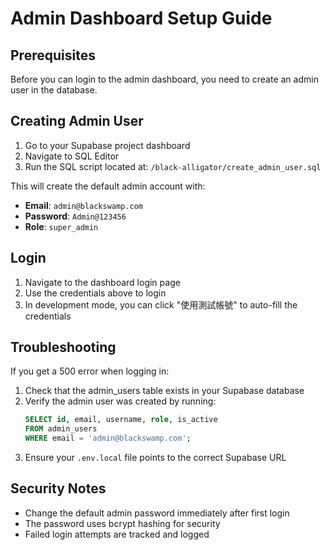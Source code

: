 # Admin Dashboard Setup Guide

## Prerequisites

Before you can login to the admin dashboard, you need to create an admin user in the database.

## Creating Admin User

1. Go to your Supabase project dashboard
2. Navigate to SQL Editor
3. Run the SQL script located at: `/black-alligator/create_admin_user.sql`

This will create the default admin account with:
- **Email**: `admin@blackswamp.com`
- **Password**: `Admin@123456`
- **Role**: `super_admin`

## Login

1. Navigate to the dashboard login page
2. Use the credentials above to login
3. In development mode, you can click "使用測試帳號" to auto-fill the credentials

## Troubleshooting

If you get a 500 error when logging in:
1. Check that the admin_users table exists in your Supabase database
2. Verify the admin user was created by running:
   ```sql
   SELECT id, email, username, role, is_active
   FROM admin_users
   WHERE email = 'admin@blackswamp.com';
   ```
3. Ensure your `.env.local` file points to the correct Supabase URL

## Security Notes

- Change the default admin password immediately after first login
- The password uses bcrypt hashing for security
- Failed login attempts are tracked and logged